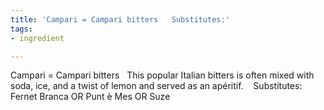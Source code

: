 ```yaml
---
title: 'Campari = Campari bitters   Substitutes:'
tags:
- ingredient

---
```

Campari = Campari bitters   This popular Italian bitters is often mixed with soda, ice, and a twist of lemon and served as an apéritif.    Substitutes:  Fernet Branca OR Punt è Mes OR Suze
